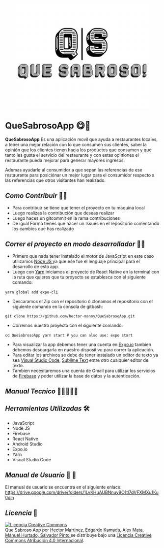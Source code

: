 <p align="center">
<img align="center" src="https://github.com/hector-manny/QueSabrosoApp/blob/master/assets/img/Logo-Definitivo.png?raw=true" />
</p>

# QueSabrosoApp 😋🍴

**QueSabrosoApp** Es una aplicación movíl que ayuda a restaurantes locales, a tener una mejor relación con lo que consumen sus clientes, saber la opinión que los clientes tienen 
hacia los productos que consumen y que tanto les gusta el servicio del restaurante y con estas opiniones el restaurante pueda mejorar para generar mayores ingresos.

Ademas ayudarle al consumidor a que sepan las referencias de ese restaurante para posiciónar un mejor lugar para el consumidor respecto a las referencias que otros visitantes han realizado.

## *Como Contribuir* 🚀🔧

* Para contribuir se tiene que tener el proyecto en tu maquina local
* Luego realizas la contribución que deseas realizar 
* Luego haces un gitcommit en la rama contribuciones
* De igual Forma tienes que hacer un Issues en el repositorio comentando los cambios que has realizado

## *Correr el proyecto en modo desarrollador* 👨‍💻
* Primero que nada tener instalado el motor de JavaScript en este caso utilizamos <a href="https://nodejs.org/en/">Node JS </a> ya que ese fue el lenguaje principal para el desarrollo de esta app.
* Luego con <a href="https://yarnpkg.com/">Yarn</a> iniciamos el proyecto de <a herf="https://reactnative.dev/">React Native</a> en la terminal con la ruta que quieres que tu proyecto se establesca con el siguiente comando:

```yarn global add expo-cli```
 
 * Descaramos el Zip con el repositorio ó clonamos el repositorio con el siguiente comando en la consola de gitbash:
 
 ```
 git clone https://github.com/hector-manny/QueSabrosoApp.git
 ```
 
 * Corremos nuestro proyecto con el siguiente comando:
 
 ```cd QueSabrosoApp yarn start # you can also use: expo start ```
 
 * Para visualizar la app debemos tener una cuenta en <a href="https://expo.io/">Expo.io</a> tambien debemos descargarla en nuestro dispositivo para correr la aplicación.
 * Para editar los archivos se debe de tener instalado un editor de texto ya sea <a href="https://code.visualstudio.com/">Visual Studio Code</a>,                                   <a href="https://www.sublimetext.com/">Sublime Text</a> entre otro cualquier editor de texto.
 * Tambien necesitaremos una cuenta de Gmail para utilizar los servicios de <a href="https://firebase.google.com/">Firebase</a> y poder utilizar la base de datos y la autenticación.


## *Manual Tecnico* 📖👨‍💻👩‍💻


## *Herramientas Utilizadas* 🛠️

* JavaScript
* Node JS
* Firebase
* React Native
* Android Studio
* Expo.io
* Yarn
* Visual Studio Code


## *Manual de Usuario* 📖 🧑

El manual de usuario se encuentra en el siguiente enlace:  https://drive.google.com/drive/folders/1LvKHuAUBNnuy9O1tl7dVFXMXu1Ku0dln

## *Licencia* 📜

<a rel="license" href="http://creativecommons.org/licenses/by/4.0/"><img alt="Licencia Creative Commons" style="border-width:0" src="https://i.creativecommons.org/l/by/4.0/88x31.png" /></a><br /><span xmlns:dct="http://purl.org/dc/terms/" property="dct:title">Que Sabroso App</span> por <a xmlns:cc="http://creativecommons.org/ns#" href="https://github.com/hector-manny/QueSabrosoApp" property="cc:attributionName" rel="cc:attributionURL">Hector Martinez, Edgardo Kamada, Alex Mata, Manuel Hurtado, Salvador Pinto </a> se distribuye bajo una <a rel="license" href="http://creativecommons.org/licenses/by/4.0/">Licencia Creative Commons Atribución 4.0 Internacional</a>.
